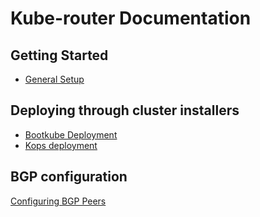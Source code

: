 # Kube-router Documentation

## Getting Started

- [General Setup](/README.md#getting-started)

## Deploying through cluster installers
- [Bootkube Deployment](bootkube.md)
- [Kops deployment](kops.md)

## BGP configuration

[Configuring BGP Peers](bgp.md)

